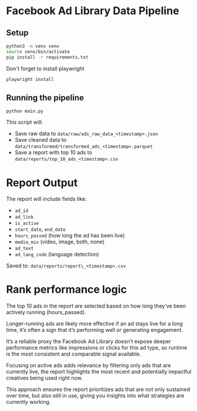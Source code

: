# Facebook Ad Library Data Pipeline

## Setup

```bash
python3 -m venv venv
source venv/bin/activate
pip install -r requirements.txt
```

Don't forget to install playwright

```bash
playwright install
```

## Running the pipeline

`python main.py`

This script will:

- Save raw data to `data/raw/ads_raw_data_<timestamp>.json`
- Save cleaned data to `data/transformed/transformed_ads_<timestamp>.parquet`
- Save a report with top 10 ads to `data/reports/top_10_ads_<timestamp>.csv`

# Report Output

The report will include fields like:

- `ad_id`
- `ad_link`
- `is_active`
- `start_date`, `end_date`
- `hours_passed` (how long the ad has been live)
- `media_mix` (video, image, both, none)
- `ad_text`
- `ad_lang_code` (language detection)

Saved to:
`data/reports/report\_<timestamp>.csv`

# Rank performance logic

The top 10 ads in the report are selected based on how long they’ve been actively running (hours_passed).

Longer-running ads are likely more effective if an ad stays live for a long time, it’s often a sign that it’s performing well or generating engagement.

It’s a reliable proxy the Facebook Ad Library doesn’t expose deeper performance metrics like impressions or clicks for this ad type, so runtime is the most consistent and comparable signal available.

Focusing on active ads adds relevance by filtering only ads that are currently live, the report highlights the most recent and potentially impactful creatives being used right now.

This approach ensures the report prioritizes ads that are not only sustained over time, but also still in use, giving you insights into what strategies are currently working.
